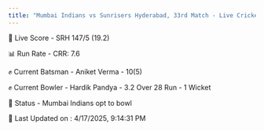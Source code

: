 ```yaml
---
title: "Mumbai Indians vs Sunrisers Hyderabad, 33rd Match - Live Cricket Score"
---
```


🔴 Live Score - SRH 147/5 (19.2)  

📊 Run Rate - CRR: 7.6  

✊ Current Batsman - Aniket Verma - 10(5)  

✊ Current Bowler - Hardik Pandya - 3.2 Over 28 Run - 1 Wicket  

📑 Status - Mumbai Indians opt to bowl

📝 Last Updated on : 4/17/2025, 9:14:31 PM  


